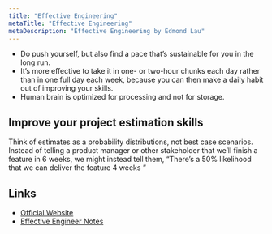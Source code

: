 ```yaml
---
title: "Effective Engineering"
metaTitle: "Effective Engineering"
metaDescription: "Effective Engineering by Edmond Lau"
---
```


- Do push yourself, but also find a pace that’s sustainable for you in the long run.
- It’s more effective to take it in one- or two-hour chunks each day rather than in one full day each week, because you can then make a daily habit out of improving your skills.
- Human brain is optimized for processing and not for storage.

## Improve your project estimation skills

Think of estimates as a probability distributions, not best case scenarios. Instead of telling a product manager or other stakeholder that we’ll finish a feature in 6 weeks, we might instead tell them, “There’s a 50% likelihood that we can deliver the feature 4 weeks ”

## Links

- [Official Website](http://www.effectiveengineer.com/)
- [Effective Engineer Notes](https://gist.github.com/rondy/af1dee1d28c02e9a225ae55da2674a6f)
